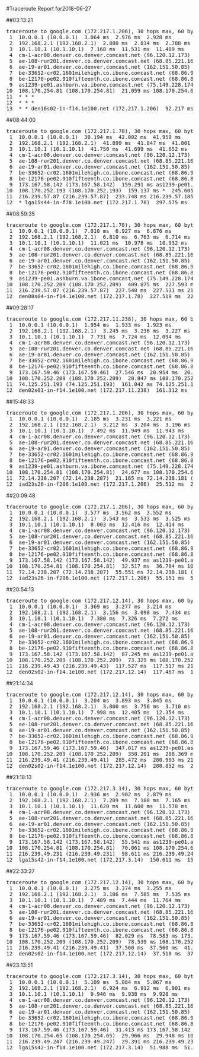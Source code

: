 #Traceroute Report for2018-06-27

##03:13:21

<p><pre><samp>traceroute to google.com (172.217.1.206), 30 hops max, 60 byte packets
 1  10.0.0.1 (10.0.0.1)  3.064 ms  2.976 ms  2.928 ms
 2  192.168.2.1 (192.168.2.1)  2.880 ms  2.834 ms  2.788 ms
 3  10.1.10.1 (10.1.10.1)  7.168 ms  11.531 ms  11.489 ms
 4  cm-1-acr08.denver.co.denver.comcast.net (96.120.12.173)  27.499 ms  27.455 ms  27.412 ms
 5  ae-108-rur201.denver.co.denver.comcast.net (68.85.221.161)  27.366 ms  27.321 ms  33.651 ms
 6  ae-19-ar01.denver.co.denver.comcast.net (162.151.50.85)  33.608 ms  22.014 ms  21.916 ms
 7  be-33652-cr02.1601milehigh.co.ibone.comcast.net (68.86.92.121)  26.220 ms  26.143 ms  26.092 ms
 8  be-12176-pe02.910fifteenth.co.ibone.comcast.net (68.86.83.94)  26.048 ms  30.799 ms  30.689 ms
 9  as1239-pe01.ashburn.va.ibone.comcast.net (75.149.228.174)  26.234 ms 173.167.58.142 (173.167.58.142)  25.605 ms as1239-pe01.ashburn.va.ibone.comcast.net (75.149.228.174)  21.113 ms
10  108.170.254.81 (108.170.254.81)  21.059 ms 108.170.254.65 (108.170.254.65)  20.998 ms  25.334 ms
11  * * *
12  * * *
13  * * den16s02-in-f14.1e100.net (172.217.1.206)  92.217 ms</samp></pre></p>

##08:44:00

<p><pre><samp>traceroute to google.com (172.217.1.78), 30 hops max, 60 byte packets
 1  10.0.0.1 (10.0.0.1)  30.194 ms  42.002 ms  41.950 ms
 2  192.168.2.1 (192.168.2.1)  41.899 ms  41.847 ms  41.801 ms
 3  10.1.10.1 (10.1.10.1)  41.750 ms  41.699 ms  41.652 ms
 4  cm-1-acr08.denver.co.denver.comcast.net (96.120.12.173)  85.356 ms  85.309 ms  45.831 ms
 5  ae-108-rur201.denver.co.denver.comcast.net (68.85.221.161)  110.577 ms  132.958 ms  132.913 ms
 6  ae-19-ar01.denver.co.denver.comcast.net (162.151.50.85)  196.715 ms  176.126 ms  159.706 ms
 7  be-33652-cr02.1601milehigh.co.ibone.comcast.net (68.86.92.121)  31.793 ms  31.729 ms  31.676 ms
 8  be-12176-pe02.910fifteenth.co.ibone.comcast.net (68.86.83.94)  31.626 ms  31.582 ms  31.534 ms
 9  173.167.58.142 (173.167.58.142)  159.291 ms as1239-pe01.ashburn.va.ibone.comcast.net (75.149.228.174)  159.236 ms 173.167.58.142 (173.167.58.142)  159.190 ms
10  108.170.252.193 (108.170.252.193)  159.137 ms *  245.605 ms
11  216.239.57.87 (216.239.57.87)  233.748 ms 216.239.57.185 (216.239.57.185)  376.018 ms  353.453 ms
12  * lga15s44-in-f78.1e100.net (172.217.1.78)  297.575 ms  375.920 ms</samp></pre></p>

##08:59:35

<p><pre><samp>traceroute to google.com (172.217.1.78), 30 hops max, 60 byte packets
 1  10.0.0.1 (10.0.0.1)  7.010 ms  6.927 ms  6.876 ms
 2  192.168.2.1 (192.168.2.1)  6.810 ms  6.763 ms  6.714 ms
 3  10.1.10.1 (10.1.10.1)  11.021 ms  10.978 ms  10.932 ms
 4  cm-1-acr08.denver.co.denver.comcast.net (96.120.12.173)  28.402 ms  23.968 ms  28.299 ms
 5  ae-108-rur201.denver.co.denver.comcast.net (68.85.221.161)  45.105 ms  45.064 ms  45.015 ms
 6  ae-19-ar01.denver.co.denver.comcast.net (162.151.50.85)  184.641 ms  165.000 ms  190.216 ms
 7  be-33652-cr02.1601milehigh.co.ibone.comcast.net (68.86.92.121)  26.676 ms  26.615 ms  37.020 ms
 8  be-12176-pe02.910fifteenth.co.ibone.comcast.net (68.86.83.94)  36.979 ms  45.432 ms  45.334 ms
 9  as1239-pe01.ashburn.va.ibone.comcast.net (75.149.228.174)  186.053 ms  185.943 ms  409.938 ms
10  108.170.252.209 (108.170.252.209)  409.875 ms  227.593 ms 108.170.252.193 (108.170.252.193)  227.562 ms
11  216.239.57.87 (216.239.57.87)  227.548 ms  227.531 ms 216.239.57.185 (216.239.57.185)  227.537 ms
12  den08s04-in-f14.1e100.net (172.217.1.78)  227.519 ms  227.502 ms  227.491 ms</samp></pre></p>

##09:28:17

<p><pre><samp>traceroute to google.com (172.217.11.238), 30 hops max, 60 byte packets
 1  10.0.0.1 (10.0.0.1)  1.954 ms  1.933 ms  1.923 ms
 2  192.168.2.1 (192.168.2.1)  3.245 ms  3.236 ms  3.227 ms
 3  10.1.10.1 (10.1.10.1)  7.731 ms  7.724 ms  12.094 ms
 4  cm-1-acr08.denver.co.denver.comcast.net (96.120.12.173)  28.399 ms  28.402 ms  28.386 ms
 5  ae-108-rur201.denver.co.denver.comcast.net (68.85.221.161)  38.518 ms  38.515 ms  38.511 ms
 6  ae-19-ar01.denver.co.denver.comcast.net (162.151.50.85)  38.483 ms  30.598 ms  34.912 ms
 7  be-33652-cr02.1601milehigh.co.ibone.comcast.net (68.86.92.121)  34.893 ms  25.849 ms  25.732 ms
 8  be-12176-pe02.910fifteenth.co.ibone.comcast.net (68.86.83.94)  27.860 ms  27.786 ms  27.716 ms
 9  173.167.59.46 (173.167.59.46)  27.546 ms  20.954 ms  20.884 ms
10  108.170.252.209 (108.170.252.209)  20.847 ms 108.170.252.193 (108.170.252.193)  161.091 ms 108.170.252.209 (108.170.252.209)  161.407 ms
11  74.125.251.193 (74.125.251.193)  161.042 ms 74.125.251.199 (74.125.251.199)  161.011 ms 74.125.251.193 (74.125.251.193)  161.334 ms
12  den02s01-in-f14.1e100.net (172.217.11.238)  161.312 ms  161.282 ms  161.256 ms</samp></pre></p>

##15:48:33

<p><pre><samp>traceroute to google.com (172.217.1.206), 30 hops max, 60 byte packets
 1  10.0.0.1 (10.0.0.1)  2.185 ms  3.231 ms  3.221 ms
 2  192.168.2.1 (192.168.2.1)  3.212 ms  3.204 ms  3.196 ms
 3  10.1.10.1 (10.1.10.1)  7.492 ms  11.949 ms  11.943 ms
 4  cm-1-acr08.denver.co.denver.comcast.net (96.120.12.173)  25.318 ms  25.311 ms  25.303 ms
 5  ae-108-rur201.denver.co.denver.comcast.net (68.85.221.161)  35.385 ms  35.378 ms  39.803 ms
 6  ae-19-ar01.denver.co.denver.comcast.net (162.151.50.85)  29.711 ms  27.753 ms  18.911 ms
 7  be-33652-cr02.1601milehigh.co.ibone.comcast.net (68.86.92.121)  23.137 ms  27.484 ms  29.480 ms
 8  be-12176-pe02.910fifteenth.co.ibone.comcast.net (68.86.83.94)  29.466 ms  29.458 ms  29.448 ms
 9  as1239-pe01.ashburn.va.ibone.comcast.net (75.149.228.174)  29.437 ms  20.339 ms 173.167.59.46 (173.167.59.46)  24.688 ms
10  108.170.254.81 (108.170.254.81)  24.677 ms 108.170.254.65 (108.170.254.65)  21.202 ms  21.183 ms
11  72.14.238.207 (72.14.238.207)  21.165 ms 72.14.238.181 (72.14.238.181)  21.154 ms  30.023 ms
12  iad23s26-in-f206.1e100.net (172.217.1.206)  25.512 ms  25.503 ms  25.492 ms</samp></pre></p>

##20:09:48

<p><pre><samp>traceroute to google.com (172.217.1.206), 30 hops max, 60 byte packets
 1  10.0.0.1 (10.0.0.1)  3.577 ms  3.562 ms  3.552 ms
 2  192.168.2.1 (192.168.2.1)  3.543 ms  3.533 ms  3.525 ms
 3  10.1.10.1 (10.1.10.1)  8.003 ms  12.416 ms  12.414 ms
 4  cm-1-acr08.denver.co.denver.comcast.net (96.120.12.173)  33.959 ms  33.962 ms  33.946 ms
 5  ae-108-rur201.denver.co.denver.comcast.net (68.85.221.161)  33.948 ms  33.949 ms  33.935 ms
 6  ae-19-ar01.denver.co.denver.comcast.net (162.151.50.85)  33.934 ms  40.502 ms  40.394 ms
 7  be-33652-cr02.1601milehigh.co.ibone.comcast.net (68.86.92.121)  44.089 ms  44.038 ms  43.987 ms
 8  be-12176-pe02.910fifteenth.co.ibone.comcast.net (68.86.83.94)  43.933 ms  34.769 ms  34.678 ms
 9  173.167.58.142 (173.167.58.142)  49.937 ms as1239-pe01.ashburn.va.ibone.comcast.net (75.149.228.174)  32.615 ms 173.167.59.46 (173.167.59.46)  32.547 ms
10  108.170.254.81 (108.170.254.81)  32.517 ms  36.784 ms 108.170.254.65 (108.170.254.65)  32.445 ms
11  72.14.238.207 (72.14.238.207)  55.551 ms 72.14.238.181 (72.14.238.181)  55.484 ms 72.14.238.207 (72.14.238.207)  55.451 ms
12  iad23s26-in-f206.1e100.net (172.217.1.206)  55.151 ms  55.388 ms  55.361 ms</samp></pre></p>

##20:54:13

<p><pre><samp>traceroute to google.com (172.217.12.14), 30 hops max, 60 byte packets
 1  10.0.0.1 (10.0.0.1)  3.369 ms  3.277 ms  3.214 ms
 2  192.168.2.1 (192.168.2.1)  3.156 ms  3.098 ms  7.434 ms
 3  10.1.10.1 (10.1.10.1)  7.380 ms  7.326 ms  7.272 ms
 4  cm-1-acr08.denver.co.denver.comcast.net (96.120.12.173)  71.731 ms  71.658 ms  71.610 ms
 5  ae-108-rur201.denver.co.denver.comcast.net (68.85.221.161)  83.457 ms  83.390 ms  83.346 ms
 6  ae-19-ar01.denver.co.denver.comcast.net (162.151.50.85)  106.367 ms  85.558 ms  85.441 ms
 7  be-33652-cr02.1601milehigh.co.ibone.comcast.net (68.86.92.121)  85.392 ms  85.335 ms  86.260 ms
 8  be-12176-pe02.910fifteenth.co.ibone.comcast.net (68.86.83.94)  77.388 ms  87.336 ms  87.290 ms
 9  173.167.58.142 (173.167.58.142)  87.245 ms as1239-pe01.ashburn.va.ibone.comcast.net (75.149.228.174)  73.362 ms 173.167.59.46 (173.167.59.46)  73.326 ms
10  108.170.252.209 (108.170.252.209)  73.329 ms 108.170.252.193 (108.170.252.193)  52.982 ms  52.955 ms
11  216.239.49.43 (216.239.49.43)  117.527 ms  117.517 ms 216.239.49.41 (216.239.49.41)  117.515 ms
12  den02s02-in-f14.1e100.net (172.217.12.14)  117.467 ms  117.472 ms  117.467 ms</samp></pre></p>

##21:14:34

<p><pre><samp>traceroute to google.com (172.217.12.14), 30 hops max, 60 byte packets
 1  10.0.0.1 (10.0.0.1)  3.204 ms  3.893 ms  3.845 ms
 2  192.168.2.1 (192.168.2.1)  3.800 ms  3.756 ms  3.710 ms
 3  10.1.10.1 (10.1.10.1)  7.998 ms  12.405 ms  12.354 ms
 4  cm-1-acr08.denver.co.denver.comcast.net (96.120.12.173)  349.514 ms  349.455 ms  349.418 ms
 5  ae-108-rur201.denver.co.denver.comcast.net (68.85.221.161)  354.761 ms  354.722 ms  354.675 ms
 6  ae-19-ar01.denver.co.denver.comcast.net (162.151.50.85)  354.615 ms  357.310 ms  342.411 ms
 7  be-33652-cr02.1601milehigh.co.ibone.comcast.net (68.86.92.121)  342.305 ms  342.231 ms  343.036 ms
 8  be-12176-pe02.910fifteenth.co.ibone.comcast.net (68.86.83.94)  342.980 ms  342.922 ms  342.710 ms
 9  173.167.59.46 (173.167.59.46)  347.017 ms as1239-pe01.ashburn.va.ibone.comcast.net (75.149.228.174)  358.393 ms  358.263 ms
10  108.170.252.209 (108.170.252.209)  358.201 ms  288.369 ms 108.170.252.193 (108.170.252.193)  281.040 ms
11  216.239.49.41 (216.239.49.41)  285.472 ms  280.993 ms 216.239.49.43 (216.239.49.43)  288.880 ms
12  den02s02-in-f14.1e100.net (172.217.12.14)  288.852 ms  289.704 ms  288.807 ms</samp></pre></p>

##21:18:13

<p><pre><samp>traceroute to google.com (172.217.3.14), 30 hops max, 60 byte packets
 1  10.0.0.1 (10.0.0.1)  2.936 ms  2.902 ms  2.879 ms
 2  192.168.2.1 (192.168.2.1)  7.209 ms  7.188 ms  7.165 ms
 3  10.1.10.1 (10.1.10.1)  11.620 ms  11.600 ms  11.578 ms
 4  cm-1-acr08.denver.co.denver.comcast.net (96.120.12.173)  64.985 ms  64.965 ms  64.950 ms
 5  ae-108-rur201.denver.co.denver.comcast.net (68.85.221.161)  64.933 ms  64.913 ms  69.245 ms
 6  ae-19-ar01.denver.co.denver.comcast.net (162.151.50.85)  69.230 ms  71.775 ms  72.038 ms
 7  be-33652-cr02.1601milehigh.co.ibone.comcast.net (68.86.92.121)  61.837 ms  55.599 ms  55.486 ms
 8  be-12176-pe02.910fifteenth.co.ibone.comcast.net (68.86.83.94)  55.405 ms  55.352 ms  55.305 ms
 9  173.167.58.142 (173.167.58.142)  55.541 ms as1239-pe01.ashburn.va.ibone.comcast.net (75.149.228.174)  55.123 ms  58.696 ms
10  108.170.254.81 (108.170.254.81)  70.061 ms 108.170.254.65 (108.170.254.65)  58.624 ms  58.593 ms
11  216.239.49.231 (216.239.49.231)  98.611 ms 216.239.49.247 (216.239.49.247)  98.571 ms  110.294 ms
12  lga15s42-in-f14.1e100.net (172.217.3.14)  150.611 ms  150.593 ms  150.565 ms</samp></pre></p>

##22:33:27

<p><pre><samp>traceroute to google.com (172.217.12.14), 30 hops max, 60 byte packets
 1  10.0.0.1 (10.0.0.1)  3.275 ms  3.374 ms  3.255 ms
 2  192.168.2.1 (192.168.2.1)  3.186 ms  7.585 ms  7.535 ms
 3  10.1.10.1 (10.1.10.1)  7.489 ms  7.444 ms  11.764 ms
 4  cm-1-acr08.denver.co.denver.comcast.net (96.120.12.173)  71.799 ms  71.757 ms  71.717 ms
 5  ae-108-rur201.denver.co.denver.comcast.net (68.85.221.161)  103.215 ms  103.167 ms  103.119 ms
 6  ae-19-ar01.denver.co.denver.comcast.net (162.151.50.85)  86.530 ms  74.621 ms  70.335 ms
 7  be-33652-cr02.1601milehigh.co.ibone.comcast.net (68.86.92.121)  77.717 ms  77.648 ms  77.592 ms
 8  be-12176-pe02.910fifteenth.co.ibone.comcast.net (68.86.83.94)  77.824 ms  77.769 ms  82.088 ms
 9  173.167.59.46 (173.167.59.46)  82.029 ms  78.583 ms 173.167.58.142 (173.167.58.142)  78.545 ms
10  108.170.252.209 (108.170.252.209)  78.539 ms 108.170.252.193 (108.170.252.193)  35.472 ms  37.323 ms
11  216.239.49.41 (216.239.49.41)  37.560 ms  37.560 ms  41.944 ms
12  den02s02-in-f14.1e100.net (172.217.12.14)  37.518 ms  37.491 ms  37.472 ms</samp></pre></p>

##23:13:51

<p><pre><samp>traceroute to google.com (172.217.3.14), 30 hops max, 60 byte packets
 1  10.0.0.1 (10.0.0.1)  5.109 ms  5.084 ms  5.067 ms
 2  192.168.2.1 (192.168.2.1)  6.924 ms  6.912 ms  6.901 ms
 3  10.1.10.1 (10.1.10.1)  9.946 ms  9.938 ms  9.928 ms
 4  cm-1-acr08.denver.co.denver.comcast.net (96.120.12.173)  27.362 ms  32.445 ms  36.827 ms
 5  ae-108-rur201.denver.co.denver.comcast.net (68.85.221.161)  31.407 ms  31.393 ms  31.387 ms
 6  ae-19-ar01.denver.co.denver.comcast.net (162.151.50.85)  36.785 ms  22.569 ms  31.937 ms
 7  be-33652-cr02.1601milehigh.co.ibone.comcast.net (68.86.92.121)  31.922 ms  31.484 ms  31.460 ms
 8  be-12176-pe02.910fifteenth.co.ibone.comcast.net (68.86.83.94)  27.040 ms  27.031 ms  27.022 ms
 9  173.167.59.46 (173.167.59.46)  31.413 ms 173.167.58.142 (173.167.58.142)  22.338 ms as1239-pe01.ashburn.va.ibone.comcast.net (75.149.228.174)  26.672 ms
10  108.170.254.65 (108.170.254.65)  29.966 ms  29.948 ms 108.170.254.81 (108.170.254.81)  29.930 ms
11  216.239.49.247 (216.239.49.247)  29.391 ms 216.239.49.231 (216.239.49.231)  29.376 ms 216.239.49.247 (216.239.49.247)  29.359 ms
12  lga15s42-in-f14.1e100.net (172.217.3.14)  51.988 ms  51.963 ms  51.944 ms</samp></pre></p>

